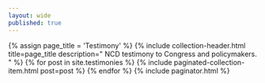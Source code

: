 ```yaml
---
layout: wide
published: true
---
```


<div class="grid-container">
  <div class="grid-row">
    <div class="desktop:grid-col-8 usa-prose padding-right-4">
      {% assign page_title = 'Testimony' %}
      {%
        include collection-header.html
        title=page_title
        description="
          NCD testimony to Congress
          and policymakers.
        "
      %}
      {% for post in site.testimonies %}
          {%
            include paginated-collection-item.html
            post=post
          %}
      {% endfor %}
      <!-- Pagination links -->
      {% include paginator.html %}
    </div>
  </div>
</div>

